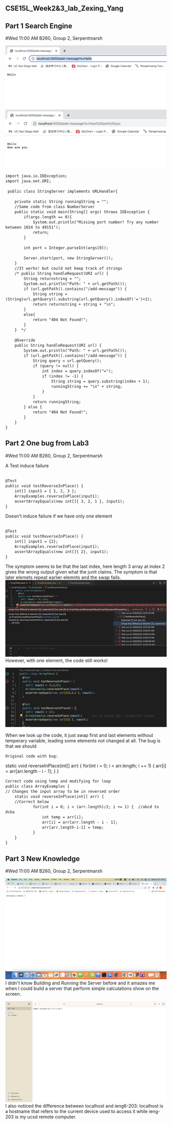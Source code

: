 ## CSE15L_Week2&3_lab_Zexing_Yang

## Part 1 Search Engine
#Wed 11:00 AM B260, Group 2, Serpentmarsh


![Image](report2_hello.png)
![Image](report2_how.png)
```
import java.io.IOException;
import java.net.URI;

 public class StringServer implements URLHandler{

    private static String runningString = "";
    //Same code from class NumberServer
    public static void main(String[] args) throws IOException {
        if(args.length == 0){
            System.out.println("Missing port number! Try any number between 1024 to 49151");
            return;
        }

        int port = Integer.parseInt(args[0]);

        Server.start(port, new StringServer());
    }
    //It works! but could not keep track of strings
    /* public String handleRequest(URI url) {
        String returnstring = "";
        System.out.println("Path: " + url.getPath());
        if (url.getPath().contains("/add-message")) {
            String string = (String)url.getQuery().substring(url.getQuery().indexOf('=')+1);
            return returnstring + string + "\n";
        }
        else{
            return "404 Not Found!";
        }
    }  */
    
    @Override
    public String handleRequest(URI url) {
        System.out.println("Path: " + url.getPath());
        if (url.getPath().contains("/add-message")) {
            String query = url.getQuery();
            if (query != null) {
                int index = query.indexOf("=");
                if (index != -1) {
                    String string = query.substring(index + 1);
                    runningString += "\n" + string;
                }
            }
            return runningString;
        } else {
            return "404 Not Found!";
        }
    }
}
```


## Part 2 One bug from Lab3
#Wed 11:00 AM B260, Group 2, Serpentmarsh


A Test induce failure
```

@Test 
public void testReverseInPlace() {
	int[] input1 = { 1, 2, 3 };
	ArrayExamples.reverseInPlace(input1);
	assertArrayEquals(new int[]{ 3, 2, 1 }, input1);
}

```
			


Doesn't induce failure if we have only one element
```

@Test 
public void testReverseInPlace() {
	int[] input1 = {2};
	ArrayExamples.reverseInPlace(input1);
	assertArrayEquals(new int[]{ 2}, input1);
}

```
			
		


The symptom seems to be that the last index, here length 3 array at index 2 gives the wrong output given what the junit claims. The symptom is that later elemets repeat earlier elemnts and the swap fails. 
![Image](report2_bug1.png)
However, with one element, the code still works!

![Image](report2_bug2.png)


When we look up the code, it just swap first and last elements without temperary variable, leading some elements not changed at all. The bug is that we should 
```
Original code with bug:
```
static void reverseInPlace(int[] arr) {
    for(int i = 0; i < arr.length; i += 1) {
      arr[i] = arr[arr.length - i - 1];
    }
  }
```
Correct code using temp and modifying for loop
public class ArrayExamples {
// Changes the input array to be in reversed order
	static void reverseInPlace(int[] arr) {
	//Correct below
    		for(int i = 0; i < (arr.length)/2; i += 1) {  //abcd to dcba
      			int temp = arr[i];
      			arr[i] = arr[arr.length - i - 1];
      			arr[arr.length-i-1] = temp;
    		}		  
	}
}
```

## Part 3 New Knowledge
#Wed 11:00 AM B260, Group 2, Serpentmarsh

![Image](report2_increment.png)
I didn't know Building and Running the Server before and it amazes me when I could build a server that perform simple calculations show on the screen.





![Image](report2_increase3.png)
I also noticed the difference between localhost and ieng6-203: localhost is a hostname that refers to the current device used to access it while ieng-203 is my ucsd remote computer.
